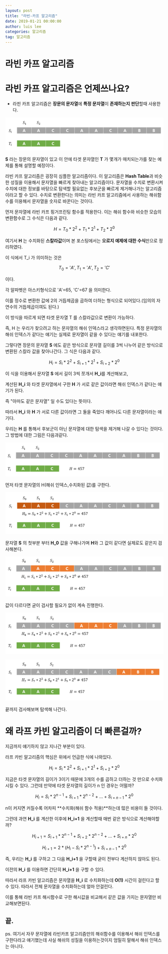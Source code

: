 ```yaml
---
layout: post
title: "라빈-카프 알고리즘"
date: 2019-01-21 00:00:00
author: luis lee
categories: 알고리즘
tag: 알고리즘
---
```


# 라빈 카프 알고리즘

# 라빈 카프 알고리즘은 언제쓰나요?

- 라핀 카프 알고리즘은 **장문의 문자열**에 **특정 문자열**이 **존재하는지 판단**할때 사용한다.

![](./Untitled-f6fc2c3e-8609-4ea9-9413-bba4eb40f0a2.png)

**S** 라는 장문의 문자열이 있고 이 안에 타겟 문자열인 **T** 가 몇개가 매치되는가를 찾는 예제를 통해 설명할 예정이다.

라빈 카프 알고리즘은 굉장히 심플한 알고리즘이다. 이 알고리즘은 **Hash Table**과 비슷한 성질을 이용해서 문자열을 빠르게 찾아내는 알고리즘이다. 문자열을 수치로 변환시켜 수치에 대한 정보를 바탕으로 탐색할 필요없는 후보군을 빠르게 제거해나가는 알고리즘이라고 할 수 있다. 수치로 변환한다는 의미는 라빈 카프 알고리즘에서 사용하는 해쉬함수를 이용해서 문자열을 숫자로 바꾼다는 것이다.

먼저 문자열에 라빈 카프 핑거프린팅 함수를 적용한다. 이는 해쉬 함수와 비슷한 모습의 변환함수로 그 수식은 다음과 같다.

$$H=T_0*2^2+T_1*2^1+T_2*2^0$$

여기서 **H** 는 수치화된 **스칼라값**이며 본 포스팅에서는 **오로지 예제에 대한 수식**만으로 정리하였다.

이 식에서 T_i 가 의미하는 것은

$$T_0='A' , T_1='A',T_2='C'$$

이다.

각 알파벳은 아스키형식으로 'A'=65, 'C'=67 을 의미한다.

이를 정수로 변환한 값에 2의 거듭제곱을 곱하여 더하는 형식으로 되어있다.(임의의 자연수의 거듭제곱이여도 된다.)

이 방식을 따르게 되면 타겟 문자열 T 를 스칼라값으로 변환이 가능하다.

즉, H 는 우리가 찾으려고 하는 문자열의 해쉬 인덱스라고 생각하면된다. 특정 문자열의 해쉬 인덱스가 같다는 얘기는 실제로 문자열이 같을 수 있다는 얘기를 내포한다.

그렇다면 장문의 문자열 **S** 에도 같은 방식으로 문자열 길이를 3씩 나누어 같은 방식으로 변환된 스칼라 값을 찾아나간다. 그 식은 다음과 같다.

$$H_i=S_i*2^2+S_{i+1}*2^1+S_{i+2}*2^0$$

이 식을 이용해서 문자열 **S** 에서 길이 3씩 쪼개서 **H_i**를 계산해보고,

계산된 **H_i** 와 타겟 문자열에서 구한 **H** 가 서로 같은 값이라면 해쉬 인덱스가 같다는 얘기가 된다.

즉 "아마도 같은 문자열" 일 수도 있다는 뜻이다.

따라서 **H_i** 와 **H** 가 서로 다른 값이라면 그 둘을 죽었다 깨어나도 다른 문자열이라는 얘기다.

우리는 **H** 를 통해서 후보군이 아닌 문자열에 대한 탐색을 제거해 나갈 수 있다는 것이다. 그 방법에 대한 그림은 다음과같다.

![](./Untitled-d3dd426b-0911-4faf-b863-8010e37edc7c.png)

먼저 타겟 문자열의 H(해쉬 인덱스,수치화된 값)를 구한다.

![](./Untitled-a7c4a0ec-369b-4718-8280-7521e36f20e9.png)

문자열 **S** 의 첫부분 부터 **H_0** 값을 구해나가며 **H**와 그 값이 같다면 실제로도 같은지 검사해본다.

![](./Untitled-7da602db-324c-4870-a94d-6c5705517a02.png)

값이 다르다면 굳이 검사할 필요가 없이 계속 진행한다.

![](./Untitled-e5d5c22f-fb8d-4339-8a94-1cef1d00fea7.png)

![](./Untitled-cf7af7e0-7577-4d85-ba8b-c763ae132a47.png)

끝까지 검사해보며 탐색해 나간다.

# 왜 라프 카빈 알고리즘이 더 빠른걸까?

지금까지 얘기하지 않고 지나간 부분이 있다.

라프 카빈 알고리즘의 핵심은 위에서 언급한 식에 나와있다.

$$H_i=S_i*2^2+S_{i+1}*2^1+S_{i+2}*2^0$$

지금은 타겟 문자열의 길이가 3이기 때문에 3개의 수를 곱하고 더하는 것 만으로 수치화 시킬 수 있다. 그런데 만약에 타겟 문자열의 길이가 n 인 경우는 어떨까?

$$H_i=S_i*2^{n-1}+S_{i+1}*2^{n-2}+...+S_{i+n-1}*2^0$$

n이 커지면 커질수록 어차피 **수치화(해쉬 함수 적용)**하는데 많은 비용이 들 것이다.

그런데 과연 **H_i** 를 계산한 이후에 **H_i+1** 을 계산할때 매번 같은 방식으로 계산해야할까?

$$H_{i+1}=S_{i+1}*2^{n-1}+S_{i+2}*2^{n-2}+...+S_{i+n}*2^0$$

$$H_{i+1}=2*{(H_i-S_{i}*2^{n-1})}+S_{i+n-1}*2^0$$

즉, 우리는 **H_i** 를 구하고 그 다음 **H_i+1** 을 구할때 굳이 전부다 계산하지 않아도 된다.

이전의 **H_i** 를 이용하면 간단히 **H_i+1** 을 구할 수 있다.

따라서 라프 카빈 알고리즘은 문자열을 **H_i** 로 수치화하는데 **O(1)** 시간이 걸린다고 할 수 있다. 따라서 전체 문자열을 수치화하는데 얼마 안걸린다.

이를 통해 라빈 카프 해시함수로 구한 해시값을 비교해서 같은 값을 가지는 문자열만 비교해보면된다.

## 끝.

ps. 여기서 자꾸 문자열에 라빈카프 알고리즘만의 해쉬함수를 이용해서 해쉬 인덱스를 구한다라고 얘기했는데 사실 해쉬의 성질을 이용하는것이지 엄밀히 말해서 해쉬 인덱스는 아니다.
